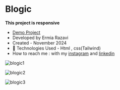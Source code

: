 # Blogic

**This project is responsive**

- [Demo Project](https://ermiarzv.github.io/Blogic/)
- Developed by Ermia Razavi
- Created - November 2024
- 🤖 Technologies Used - Html , css(Tailwind) 
- How to reach me : with my
[instagram](https://www.instagram.com/ermia_razavi.dev) and
[linkedin](https://www.linkedin.com/in/ermia-razavi-a611312a3/)

![blogic1](https://github.com/user-attachments/assets/e8ea937c-db5c-4a18-9e5a-36186264d66a)

![blogic2](https://github.com/user-attachments/assets/6cba4458-2f24-47c7-be94-34967a3bc810)

![blogic3](https://github.com/user-attachments/assets/bde3a870-24c7-43bf-a967-69a629203723)
